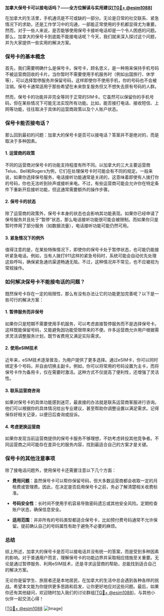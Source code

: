 **加拿大保号卡可以接电话吗？——全方位解读与实用建议[[TG💪+ @esim1088](https://t.me/s/esim1088)]**

在加拿大的生活里，手机通讯是不可或缺的一部分。无论是日常的社交联系、紧急情况下的求助，还是工作学习中的沟通，一部能正常使用的手机都显得尤为重要。然而，对于一些人来说，是否能够使用保号卡接听电话却是一个令人困惑的问题。那么，加拿大的保号卡到底能不能接电话呢？今天，我们就来深入探讨这个问题，并为大家提供一些实用的解决方案。

### **保号卡的基本概念**

首先，我们需要明确什么是保号卡。保号卡，顾名思义，是一种用来保持手机号码不被运营商回收的卡片。当你暂时不需要使用手机服务时（例如出国旅行、休学等），可以选择暂停服务并保留号码，这样即使你不使用手机，你的号码也不会被注销。保号卡通常适用于那些希望在未来恢复服务但又不想失去原有号码的人群。

然而，保号卡的功能并非完全等同于正常的SIM卡。它虽然可以保留你的手机号码，但在某些情况下可能无法实现所有功能。比如，能否接打电话、接收短信、上网等功能，往往取决于具体的运营商政策以及个人账户状态。

### **保号卡能否接电话？**

那么回到最初的问题：加拿大的保号卡是否可以接电话？答案并不是绝对的，而是取决于多种因素。

#### **1. 运营商的政策**
不同的运营商对保号卡的功能支持程度有所不同。以加拿大的三大主要运营商Telus、Bell和Rogers为例，它们在处理保号卡时可能会有不同的规定。一般来说，如果你选择保号服务，电话接听功能通常是关闭的，这意味着即使有人拨打你的号码，你也无法听到铃声或接听来电。不过，有些运营商可能会允许你在特定条件下重新开启接听功能，但这通常需要额外的操作步骤。

#### **2. 保号卡的状态**
除了运营商的政策外，保号卡本身的状态也会影响其功能表现。如果你已经申请了保号服务并且处于“暂停”状态，那么电话接听功能很可能会被限制。而如果你只是暂时停用了部分服务（如数据流量），电话接听功能可能仍然可用。

#### **3. 紧急情况下的例外**
值得注意的是，在某些特殊情况下，即使你的保号卡处于暂停状态，也可能仍能接听紧急电话。例如，当有人拨打911这样的紧急号码时，系统可能会自动优先处理这些呼叫，确保紧急通讯渠道畅通无阻。不过，这种情况并不常见，也不应被视为常规操作。

### **如何解决保号卡不能接电话的问题？**

既然保号卡存在一定的局限性，那么有没有办法让它的功能更加完善呢？以下是一些可行的解决方案：

#### **1. 暂停服务而非保号**
如果你只是短期不需要使用手机服务，可以考虑直接暂停服务而不是选择保号卡。这样既能保留号码，又能避免因功能受限带来的不便。许多运营商允许用户根据需求灵活调整服务计划，既节省费用又满足实际需求。

#### **2. 使用eSIM技术**
近年来，eSIM技术逐渐普及，为用户提供了更多选择。通过eSIM卡，你可以同时绑定多个号码，并自由切换主副卡。例如，你可以将常用的号码设置为主卡，而将保号卡作为备用卡，仅在需要时激活。这种方式不仅提高了便利性，还增强了灵活性。

#### **3. 联系运营商咨询**
如果对保号卡的具体功能感到迷茫，最直接的办法就是联系运营商客服进行咨询。他们可以根据你的具体情况给出专业建议，甚至帮助你调整设置以满足需求。记得保存好相关记录，以便日后查询或投诉。

#### **4. 考虑更换运营商**
如果你发现当前运营商提供的保号卡服务不够理想，不妨考虑转投其他竞争者。不同运营商之间可能存在差异化的服务内容，找到最适合自己的方案才是关键。

### **保号卡的其他注意事项**

除了接电话问题外，使用保号卡还需要注意以下几个方面：

- **费用问题**：虽然保号卡可以帮你保留号码，但大多数运营商都会收取一定的月租费或管理费。因此，在决定是否启用保号卡之前，务必了解清楚相关收费标准。
  
- **号码安全性**：长时间不使用手机容易导致密码遗忘或其他安全风险。定期检查账户状态，确保信息安全。

- **适用范围**：并非所有的号码类型都适合保号卡，比如预付费号码通常不允许保留。提前确认自己的号码属性有助于避免不必要的麻烦。

### **总结**

综上所述，加拿大的保号卡是否可以接电话并没有统一的答案，而是受到多种因素的影响。对于普通用户而言，理解保号卡的功能边界并采取相应措施至关重要。无论是通过暂停服务、利用eSIM技术，还是寻求运营商的帮助，总能找到适合自己的解决方案。

无论你是留学生、旅居者还是本地居民，在加拿大的生活中总会遇到各种各样的挑战。希望本文能为你提供更多思路和启发，让你更好地应对这些问题。最后，如果你还有其他疑问，欢迎随时加入我们的讨论群组[[TG💪+ @esim1088](https://t.me/s/esim1088)]，与其他小伙伴一起交流心得！

[[TG💪+ @esim1088](https://t.me/s/esim1088) ![Image](https://i.postimg.cc/4NQfJmqS/Snipaste-2025-05-13-00-14-12.png)]